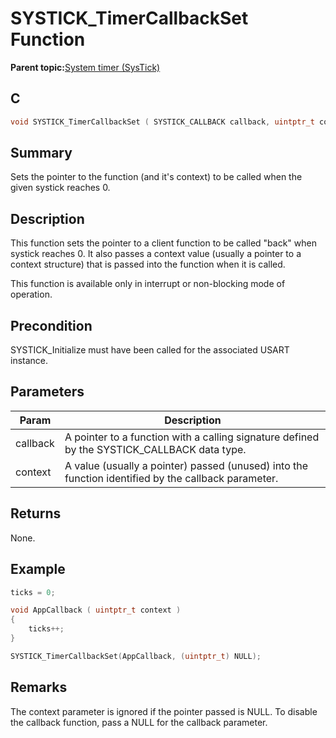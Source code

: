 # SYSTICK\_TimerCallbackSet Function

**Parent topic:**[System timer \(SysTick\)](GUID-A4B9F359-3129-4377-B43E-71415C6B19F2.md)

## C

```c
void SYSTICK_TimerCallbackSet ( SYSTICK_CALLBACK callback, uintptr_t context )
```

## Summary

Sets the pointer to the function \(and it's context\) to be called when the given systick reaches 0.

## Description

This function sets the pointer to a client function to be called "back" when systick reaches 0. It also passes a context value \(usually a pointer to a context structure\) that is passed into the function when it is called.

This function is available only in interrupt or non-blocking mode of operation.

## Precondition

SYSTICK\_Initialize must have been called for the associated USART instance.

## Parameters

|Param|Description|
|-----|-----------|
|callback|A pointer to a function with a calling signature defined by the SYSTICK\_CALLBACK data type.|
|context|A value \(usually a pointer\) passed \(unused\) into the function identified by the callback parameter.|

## Returns

None.

## Example

```c
ticks = 0;

void AppCallback ( uintptr_t context )
{
    ticks++;
}

SYSTICK_TimerCallbackSet(AppCallback, (uintptr_t) NULL);
```

## Remarks

The context parameter is ignored if the pointer passed is NULL. To disable the callback function, pass a NULL for the callback parameter.


